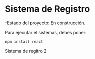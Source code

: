 <h1>Sistema de Registro</h1>

-Estado del proyecto: En construcción.

Para ejecutar el sistemas, debes poner:

```npm install react```

Sistema de regitro 2

